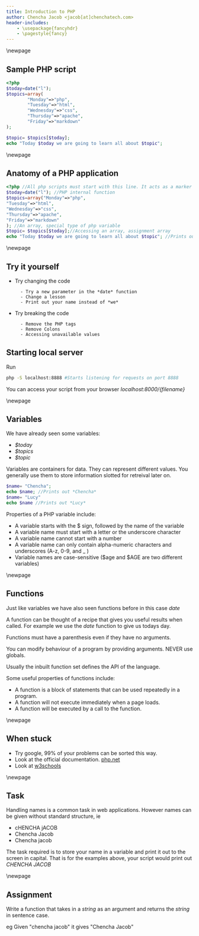 ```yaml
---
title: Introduction to PHP 
author: Chencha Jacob <jacob[at]chenchatech.com>
header-includes:
    - \usepackage{fancyhdr}
    - \pagestyle{fancy}
---
```


\newpage


##  Sample PHP script


```php
<?php
$today=date("l");
$topics=array(
        "Monday"=>"php",
        "Tuesday"=>"html",
        "Wednesday"=>"css",
        "Thursday"=>"apache",
        "Friday"=>"markdown"
);

$topic= $topics[$today];
echo "Today $today we are going to learn all about $topic";
```
\newpage

## Anatomy of a PHP application

```php
<?php //All php scripts must start with this line. It acts as a marker for the interpreter
$today=date("l"); //PHP internal function
$topics=array("Monday"=>"php",
"Tuesday"=>"html",
"Wednesday"=>"css",
"Thursday"=>"apache",
"Friday"=>"markdown"
); //An array, special type of php variable
$topic= $topics[$today];//Accessing an array, assignment array
echo "Today $today we are going to learn all about $topic"; //Prints out to screen
```

\newpage

## Try it yourself

- Try changing the code

        - Try a new parameter in the *date* function 
        - Change a lesson
        - Print out your name instead of *we*

- Try breaking the code

        - Remove the PHP tags
        - Remove Colons
        - Accessing unavailable values

## Starting local server


Run
```bash
php -S localhost:8888 #Starts listening for requests on port 8888
```

You can access your script from your browser *localhost:8000/{filename}*

\newpage

## Variables


We have already seen some variables:

- *$today*
- *$topics*
- *$topic*

Variables are containers for data. They can represent different values. You generally use them to store information slotted for retreival later on.

```php
$name= "Chencha";
echo $name; //Prints out *Chencha*
$name= "Lucy"
echo $name //Prints out *Lucy*
```

Properties of a PHP variable include:

- A variable starts with the $ sign, followed by the name of the variable
- A variable name must start with a letter or the underscore character
- A variable name cannot start with a number
- A variable name can only contain alpha-numeric characters and underscores (A-z, 0-9, and _ )
- Variable names are case-sensitive ($age and $AGE are two different variables)

\newpage

## Functions

Just like variables we have also seen functions before in this case *date*

A function can be thought of a recipe that gives you useful results when called. For example we use the *date* function to give us todays day. 

Functions must have a parenthesis even if they have no arguments.

You can modify behaviour of a program by providing arguments. NEVER use globals. 

Usually the inbuilt function set defines the API of the language.

Some useful properties of functions include:

- A function is a block of statements that can be used repeatedly in a program.
- A function will not execute immediately when a page loads.
- A function will be executed by a call to the function.

\newpage

## When stuck


- Try google, 99% of your problems can be sorted this way.
- Look at the official documentation. [php.net](http://php.net/manual/en/)
- Look at [w3schools](http://www.w3schools.com/php/default.asp)

\newpage

## Task


Handling names is a common task in web applications. However names can be given without standard structure, ie 

- cHENCHA jACOB
- Chencha Jacob
- Chencha jacob

The task required is to store your name in a variable and print it out to the screen in capital. That is for the examples above, your script would print out *CHENCHA JACOB*

\newpage

## Assignment


Write a function that takes in a *string* as an argument and returns the *string* in sentence case.

eg Given "chencha jacob" it gives "Chencha Jacob"
